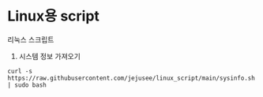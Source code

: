 # Linux용 script
리눅스 스크립트

1. 시스템 정보 가져오기
  
```
curl -s https://raw.githubusercontent.com/jejusee/linux_script/main/sysinfo.sh | sudo bash
```
